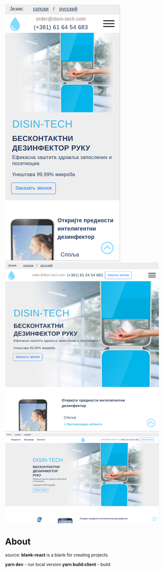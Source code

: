 ![alt text](image/375ztech.png)        
![alt text](image/768ztech.png)      
![alt text](image/1420ztech.png)       

# About
source: **blank-react** is a blank for creating projects.

**yarn dev** -  run local version
**yarn build:client** -  build
